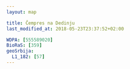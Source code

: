 ```yaml
---
layout: map

title: Čempres na Dedinju
last_modified_at: 2018-05-23T23:37:52+02:00

WDPA: [555589020]
BioRaS: [359]
geoSrbija:
  L1_182: [57]
---
```

